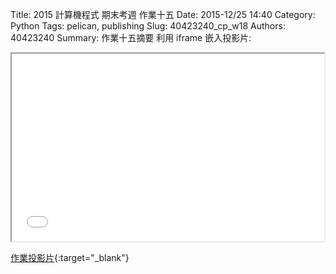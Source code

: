 Title: 2015 計算機程式 期末考週 作業十五
Date: 2015-12/25 14:40
Category: Python
Tags: pelican, publishing
Slug: 40423240_cp_w18
Authors: 40423240
Summary: 作業十五摘要
利用 iframe 嵌入投影片:

<iframe src="40423240_cp_w18_p.html" width="500" height="300"></iframe>

[作業投影片](40423240_cp_w18_p.html){:target="_blank"}

